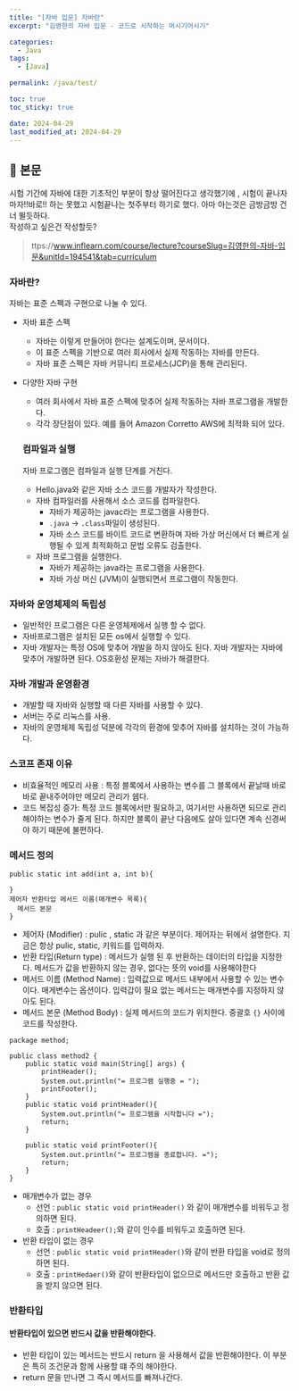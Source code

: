 ```yaml
---
title: "[자바 입문] 자바란"
excerpt: "김영한의 자바 입문 - 코드로 시작하는 머시기머시기"

categories:
  - Java
tags:
  - [Java]

permalink: /java/test/

toc: true
toc_sticky: true

date: 2024-04-29
last_modified_at: 2024-04-29
---
```


## 🦥 본문
시험 기간에 자바에 대한 기초적인 부분이 항상 떨어진다고 생각했기에 , 시험이 끝나자마자!!바로!! 하는 못했고 시험끝나는 첫주부터 하기로 했다. 아마 아는것은 금방금방 건너 뛸듯하다.  
작성하고 싶은건 작성할듯?  
>ttps://www.inflearn.com/course/lecture?courseSlug=김영한의-자바-입문&unitId=194541&tab=curriculum  

### 자바란?
자바는 표준 스펙과 구현으로 나눌 수 있다.
- 자바 표준 스펙
  - 자바는 이렇게 만들어야 한다는 설계도이며, 문서이다.
  - 이 표준 스펙을 기반으로 여러 회사에서 실제 작동하는 자바를 만든다.
  - 자바 표준 스펙은 자바 커뮤니티 프로세스(JCP)을 통해 관리된다.
- 다양한 자바 구현
  - 여러 회사에서 자바 표준 스펙에 맞추어 실제 작동하는 자바 프로그램을 개발한다.
  - 각각 장단점이 있다. 예를 들어 Amazon Corretto AWS에 최적화 되어 있다.

  ### 컴파일과 실행
  자바 프로그램은 컴파일과 실행 단계를 거친다.
  - Hello.java와 같은 자바 소스 코드를 개발자가 작성한다.
  - 자바 컴파일러를 사용해서 소스 코드를 컴파일한다.
    - 자바가 제공하는 javac라는 프로그램을 사용한다.
    - `.java` -> `.class`파일이 생성된다.
    - 자바 소스 코드를 바이트 코드로 변환하며 자바 가상 머신에서 더 빠르게 실행될 수 있게 최적화하고 문법 오류도 검출한다.
  - 자바 프로그램을 실행한다.
    - 자바가 제공하는 java라는 프로그램을 사용한다.
    - 자바 가상 머신 (JVM)이 실행되면서 프로그램이 작동한다.

### 자바와 운영체제의 독립성
  - 일반적인 프로그램은 다른 운영체제에서 실행 할 수 없다.
  - 자바프로그램은 설치된 모든 os에서 실행할 수 있다.
  - 자바 개발자는 특정 OS에 맞추어 개발을 하지 않아도 된다. 자바 개발자는 자바에 맞추어 개발하면 된다. OS호환성 문제는 자바가 해결한다.

### 자바 개발과 운영환경 
  - 개발할 때 자바와 실행할 때 다른 자바를 사용할 수 있다.
  - 서버는 주로 리눅스를 사용.
  - 자바의 운영체제 독립성 덕분에 각각의 환경에 맞추어 자바를 설치하는 것이 가능하다.

### 스코프 존재 이유
- 비효율적인 메모리 사용 : 특정 블록에서 사용하는 변수를 그 블록에서 끝날때 바로바로 끝내주어야만 메모리 관리가 쉡다.
- 코드 복잡성 증가: 특정 코드 블록에서만 필요하고, 여기서만 사용하면 되므로 관리해야하는 변수가 줄게 된다. 하지만 블록이 끝난 다음에도 살아 있다면 계속 신경써야 하기 때문에 불편하다.


### 메서드 정의
```
public static int add(int a, int b){

}
제어자 반환타입 메서드 이름(매개변수 목록){
  메서드 본문
}
```
- 제어자 (Modifier) : pulic , static 과 같은 부분이다. 제어자는 뒤에서 설명한다. 지금은 항상 pulic, static, 키워드를 입력하자.
- 반환 타입(Return type) : 메서드가 실행 된 후 반환하는 데이터의 타입을 지정한다. 메서드가 값을 반환하지 않는 경우, 없다는 뜻의 void를 사용해야한다
- 메서드 이름 (Method Name) : 입력값으로 메서드 내부에서 사용할 수 있는 변수이다. 매게변수는 옵션이다. 입력갑이 필요 없는 메서드는 매개변수를 지정하지 않아도 된다.
- 메서드 본문 (Method Body) : 실제 메서드의 코드가 위치한다. 중괄호 `{}` 사이에 코드를 작성한다.


```
package method;

public class method2 {
    public static void main(String[] args) {
        printHeader();
        System.out.println("= 프로그램 실행중 = ");
        printFooter();
    }
    public static void printHeader(){
        System.out.println("= 프로그램을 시작합니다 =");
        return;
    }

    public static void printFooter(){
        System.out.println("= 프로그램을 종료합니다. =");
        return;
    }
}
````

- 매개변수가 없는 경우
  - 선언 : `public static void printHeader()` 와 같이 매개변수를 비워두고 정의하면 된다.
  - 호출 : `printHeadeer();`와 같이 인수를 비워두고 호출하면 된다.
- 반환 타입이 없는 경우
  - 선언 : `public static void printHeader()`와 같이 반환 타입을 void로 정의하면 된다.
  - 호출 : `printHedaer()`와 같이 반환타입이 없으므로 메서드만 호출하고 반환 값을 받지 않으면 된다.

### 반환타입
#### 반환타입이 있으면 반드시 값을 반환해야한다.
- 반환 타입이 있는 메서드는 반드시 return 을 사용해서 값을 반환해야한다. 이 부분은 특히 조건문과 함께 사용할 떄 주의 해야한다.
- return 문을 만나면 그 즉시 메서드를 빠져나간다.

